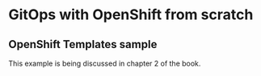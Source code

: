 # GitOps with OpenShift from scratch 
## OpenShift Templates sample
This example is being discussed in chapter 2 of the book.